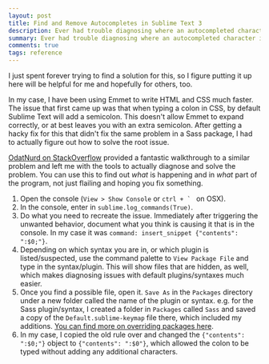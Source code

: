 ```yaml
---
layout: post
title: Find and Remove Autocompletes in Sublime Text 3
description: Ever had trouble diagnosing where an autocompleted character is coming from and how to stop it?
summary: Ever had trouble diagnosing where an autocompleted character is coming from and how to stop it?
comments: true
tags: reference
---
```


I just spent forever trying to find a solution for this, so I figure putting it up here will be helpful for me and hopefully for others, too.

In my case, I have been using Emmet to write HTML and CSS much faster. The issue that first came up was that when typing a colon in CSS, by default Sublime Text will add a semicolon. This doesn't allow Emmet to expand correctly, or at best leaves you with an extra semicolon. After getting a hacky fix for this that didn't fix the same problem in a Sass package, I had to actually figure out how to solve the root issue.

[OdatNurd on StackOverflow](https://stackoverflow.com/questions/59635627/how-to-override-sublime-text-3-packages-css3-completion-syntax) provided a fantastic walkthrough to a similar problem and left me with the tools to actually diagnose and solve the problem. You can use this to find out *what* is happening and in *what* part of the program, not just flailing and hoping you fix something.

1. Open the console (`View > Show Console` or ```ctrl + ` ``` on OSX).
2. In the console, enter in `sublime.log_commands(True)`.
3. Do what you need to recreate the issue. Immediately after triggering the unwanted behavior, document what you think is causing it that is in the console. In my case it was `command: insert_snippet {"contents": ":$0;"}`.
4. Depending on which syntax you are in, or which plugin is listed/suspected, use the command palette to `View Package File` and type in the syntax/plugin. This will show files that are hidden, as well, which makes diagnosing issues with default plugins/syntaxes much easier.
5. Once you find a possible file, open it. `Save As` in the `Packages` directory under a new folder called the name of the plugin or syntax. e.g. for the Sass plugin/syntax, I created a folder in `Packages` called `Sass` and saved a copy of the `Default.sublime-keymap` file there, which included my additions. [You can find more on overriding packages here](https://www.sublimetext.com/docs/3/packages.html).
6. In my case, I copied the old rule over and changed the `{"contents": ":$0;"}` object to `{"contents": ":$0"}`, which allowed the colon to be typed without adding any additional characters. 

<!-- --- 

- _202XXXXX: Update format_ -->